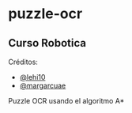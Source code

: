 # puzzle-ocr
## Curso Robotica
Créditos:

- [@lehi10](https://github.com/lehi10)
- [@margarcuae](https://github.com/margarcuae)

Puzzle OCR usando el algoritmo  A* 

